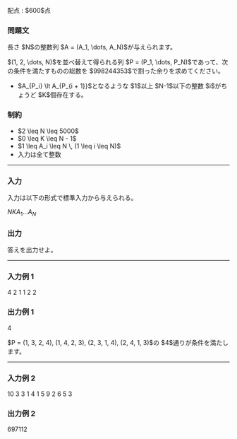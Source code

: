 
<div>

<span>

<span>

<p>
配点 : $600$点
</p>

<div>

<section>

### **問題文**

<p>
長さ $N$の整数列 $A = (A_1, \dots, A_N)$が与えられます。
</p>

<p>
$(1, 2, \dots, N)$を並べ替えて得られる列 $P = (P_1, \dots, P_N)$であって、次の条件を満たすものの総数を $998244353$で割った余りを求めてください。
</p>

<ul>

<li>
$A_{P_i} \lt A_{P_{i + 1}}$となるような $1$以上 $N-1$以下の整数 $i$がちょうど $K$個存在する。
</li>

</ul>

</section>

</div>

<div>

<section>

### **制約**

<ul>

<li>
$2 \leq N \leq 5000$
</li>

<li>
$0 \leq K \leq N - 1$
</li>

<li>
$1 \leq A_i \leq N \, (1 \leq i \leq N)$
</li>

<li>
入力は全て整数
</li>

</ul>

</section>

</div>

---

<div>

<div>

<section>

### **入力**

<p>
入力は以下の形式で標準入力から与えられる。
</p>

<div>

$N$$K$$A_1$$\ldots$$A_N$
</div>

</section>

</div>

<div>

<section>

### **出力**

<p>
答えを出力せよ。
</p>

</section>

</div>

</div>

---

<div>

<section>

### **入力例 1**

<div>

4 2
1 1 2 2

</div>

</section>

</div>

<div>

<section>

### **出力例 1**

<div>

4

</div>

<p>
$P = (1, 3, 2, 4), (1, 4, 2, 3), (2, 3, 1, 4), (2, 4, 1, 3)$の $4$通りが条件を満たします。
</p>

</section>

</div>

---

<div>

<section>

### **入力例 2**

<div>

10 3
3 1 4 1 5 9 2 6 5 3

</div>

</section>

</div>

<div>

<section>

### **出力例 2**

<div>

697112

</div>

</section>

</div>

</span>

</span>

</div>
